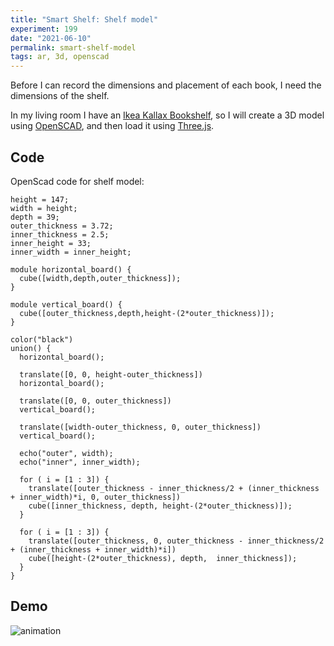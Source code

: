 ```yaml
---
title: "Smart Shelf: Shelf model"
experiment: 199
date: "2021-06-10"
permalink: smart-shelf-model
tags: ar, 3d, openscad
---
```


Before I can record the dimensions and placement of each book, I need the dimensions of the shelf.

In my living room I have an [Ikea Kallax Bookshelf](https://www.ikea.com/ca/en/p/kallax-shelf-unit-black-brown-10275862), so I will create a 3D model using [OpenSCAD](https://openscad.org/), and then load it using [Three.js](https://threejs.org).

## Code

OpenScad code for shelf model:

```openscad
height = 147;
width = height;
depth = 39;
outer_thickness = 3.72;
inner_thickness = 2.5;
inner_height = 33;
inner_width = inner_height;

module horizontal_board() {
  cube([width,depth,outer_thickness]);
}

module vertical_board() {
  cube([outer_thickness,depth,height-(2*outer_thickness)]);
}

color("black")
union() {
  horizontal_board();

  translate([0, 0, height-outer_thickness])
  horizontal_board();

  translate([0, 0, outer_thickness])
  vertical_board();

  translate([width-outer_thickness, 0, outer_thickness])
  vertical_board();

  echo("outer", width);
  echo("inner", inner_width);

  for ( i = [1 : 3]) {
    translate([outer_thickness - inner_thickness/2 + (inner_thickness + inner_width)*i, 0, outer_thickness])
    cube([inner_thickness, depth, height-(2*outer_thickness)]);
  }

  for ( i = [1 : 3]) {
    translate([outer_thickness, 0, outer_thickness - inner_thickness/2 + (inner_thickness + inner_width)*i])
    cube([height-(2*outer_thickness), depth,  inner_thickness]);
  }
}
```


## Demo

<img alt="animation" src="https://res.cloudinary.com/dzwnkx0mk/image/upload/v1623303234/1000experiments.dev/kallax-3d-model_bf5r3u.png"/>
